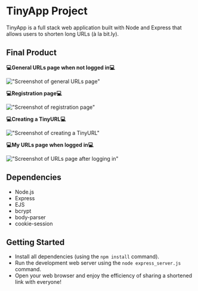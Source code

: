 # TinyApp Project

TinyApp is a full stack web application built with Node and Express that allows users to shorten long URLs (à la bit.ly).

## Final Product

**:computer:General URLs page when not logged in:computer:**

!["Screenshot of general URLs page"](https://github.com/angel-sinn/tinyapp/blob/master/docs/MyURLs_Page(general).png)

**:computer:Registration page:computer:**

!["Screenshot of registration page"](https://github.com/angel-sinn/tinyapp/blob/master/docs/Registration_Page.png)

**:computer:Creating a TinyURL:computer:**

!["Screenshot of creating a TinyURL"](https://github.com/angel-sinn/tinyapp/blob/master/docs/Creating_URL.png)

**:computer:My URLs page when logged in:computer:**

!["Screenshot of URLs page after logging in"](https://github.com/angel-sinn/tinyapp/blob/master/docs/MyURLs_Page(logged_in).png)

## Dependencies

- Node.js
- Express
- EJS
- bcrypt
- body-parser
- cookie-session

## Getting Started

- Install all dependencies (using the `npm install` command).
- Run the development web server using the `node express_server.js` command.
- Open your web browser and enjoy the efficiency of sharing a shortened link with everyone!
